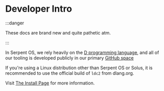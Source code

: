 # Developer Intro

:::danger 

These docs are brand new and quite pathetic atm.

:::

In Serpent OS, we rely heavily on the [D programming language](https://dlang.org),
and all of our tooling is developed publicly in our primary [GitHub space](https://github.com/serpent-os)

If you're using a Linux distribution other than Serpent OS or Solus, it is recommended to use the official
build of `ldc2` from dlang.org.

Visit [The Install Page](https://dlang.org/install.html) for more information.